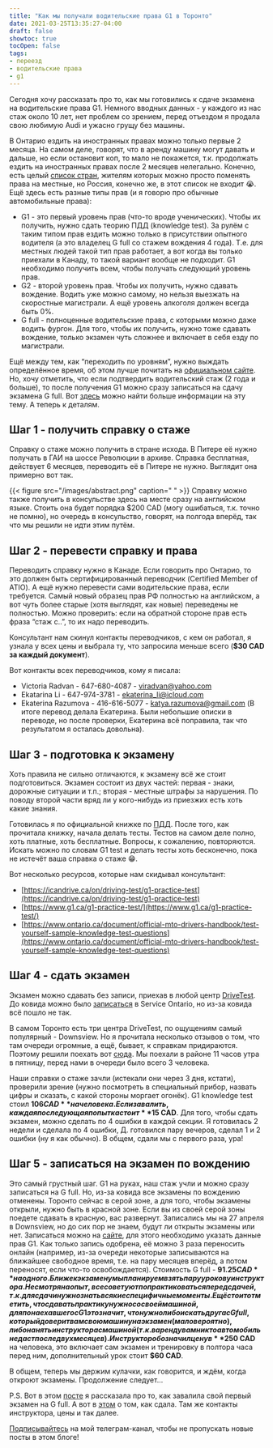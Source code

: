```yaml
---
title: "Как мы получали водительские права G1 в Торонто"
date: 2021-03-25T13:35:27-04:00
draft: false
showtoc: true
tocOpen: false
tags:
- переезд
- водительские права
- g1
---
```

Сегодня хочу рассказать про то, как мы готовились к сдаче экзамена на водительские права G1. Немного вводных данных - у каждого из нас стаж около 10 лет, нет проблем со зрением, перед отъездом я продала свою любимую Audi и ужасно грущу без машины.

В Онтарио ездить на иностранных правах можно только первые 2 месяца. На самом деле, говорят, что в аренду машину могут давать и дальше, но если остановит коп, то мало не покажется, т.к. продолжать ездить на иностранных правах после 2 месяцев нелегально. Конечно, есть целый [список стран](https://www.ontario.ca/page/exchange-out-province-drivers-licence#section-0), жителям которых можно просто поменять права на местные, но Россия, конечно же, в этот список не входит 😭. Ещё здесь есть разные типы прав (и я говорю про обычные автомобильные права):
-  G1 - это первый уровень прав (что-то вроде ученических). Чтобы их получить, нужно сдать теорию ПДД (knowledge test). За рулём с таким типом прав ездить можно только в присутствии опытного водителя (а это владелец G full со стажем вождения 4 года). Т.е. для местных людей такой тип прав работает, а вот когда вы только приехали в Канаду, то такой вариант вообще не подходит. G1 необходимо получить всем, чтобы получать следующий уровень прав.  
- G2 - второй уровень прав. Чтобы их получить, нужно сдавать вождение.  Водить уже можно самому, но нельзя выезжать на скоростные магистрали. А ещё уровень алкоголя должен всегда быть 0%.  
- G full - полноценные водительские права, с которыми можно даже водить фургон. Для того, чтобы их получить, нужно тоже сдавать вождение, только экзамен чуть сложнее и включает в себя езду по магистрали.  

Ещё между тем, как “переходить по уровням”, нужно выждать определённое время, об этом лучше почитать на [официальном сайте](https://www.ontario.ca/page/driving-and-roads). Но, хочу отметить, что если подтвердить водительский стаж (2 года и больше), то после получения G1 можно сразу записаться на сдачу экзамена G full. Вот [здесь](https://drivetest.ca/licences/licence-exchanges/foreign-licence-experience-credits.html) можно найти больше информации на эту тему. А теперь к деталям.
## Шаг 1 - получить справку о стаже
Справку о стаже можно получить в стране исхода. В Питере её нужно получать в ГАИ на шоссе Революции в архиве. Справка бесплатная, действует 6 месяцев, переводить её в Питере не нужно. Выглядит она примерно вот так.

{{< figure src="/images/abstract.png" caption=" " >}}
Справку можно также получить в консульстве здесь на месте сразу на английском языке. Стоить она будет порядка $200 CAD (могу ошибаться, т.к. точно не помню), но очередь в консульство, говорят, на полгода вперёд, так что мы решили не идти этим путём.

## Шаг 2 - перевести справку и права
Переводить справку нужно в Канаде. Если говорить про Онтарио, то это должен быть сертифицированный переводчик (Certified Member of ATIO). А ещё нужно перевести сами водительские права, если требуется. Самый новый образец прав РФ полностью на английском, а вот чуть более старые (хотя выглядят, как новые) переведены не полностью. Можно проверить: если на обратной стороне прав есть фраза “стаж с..”, то их надо переводить.

Консультант нам скинул контакты переводчиков, с кем он работал, я узнала у всех цены и выбрала ту, что запросила меньше всего (**$30 CAD за каждый документ**).

Вот контакты всех переводчиков, кому я писала:
- Victoria Radvan - 647-680-4087 - viradvan@yahoo.com  
- Ekatarina Li - 647-974-3781 - ekaterina_li@icloud.com  
- Ekaterina Razumova - 416-616-5077 - katya.razumova@gmail.com (В итоге перевод делала Екатерина. Были небольшие описки в переводе, но после проверки, Екатерина всё поправила, так что результатом я осталась довольна).  

## Шаг 3 - подготовка к экзамену
Хоть правила не сильно отличаются, к экзамену всё же стоит подготовиться. Экзамен состоит из двух частей: первая - знаки, дорожные ситуации и т.п.; вторая - местные штрафы за нарушения. По поводу второй части вряд ли у кого-нибудь из приезжих есть хоть какие знания.

Готовилась я по официальной книжке по [ПДД](https://www.ontario.ca/document/official-mto-drivers-handbook). После того, как прочитала книжку, начала делать тесты. Тестов на самом деле полно, хоть платные, хоть бесплатные. Вопросы, к сожалению, повторяются. Искать можно по словам G1 test и делать тесты хоть бесконечно, пока не истечёт ваша справка о стаже 😁.

Вот несколько ресурсов, которые нам скидывал консультант:
- [https://icandrive.ca/on/driving-test/g1-practice-test](https://icandrive.ca/on/driving-test/g1-practice-test)  
- [https://www.g1.ca/g1-practice-test/](https://www.g1.ca/g1-practice-test/)  
- [https://www.ontario.ca/document/official-mto-drivers-handbook/test-yourself-sample-knowledge-test-questions](https://www.ontario.ca/document/official-mto-drivers-handbook/test-yourself-sample-knowledge-test-questions)  

## Шаг 4 - сдать экзамен
Экзамен можно сдавать без записи, приехав в любой центр [DriveTest](https://drivetest.ca/find-a-drive-test-centre/find_a_drivetest_centre.html#!/locations). До ковида можно было [записаться](https://www.services.gov.on.ca/sf/?_ga=2.245872644.1612993583.1612814550-1680876953.1611713509#/oneServiceDetail/137/ab/12043) в Service Ontario, но из-за ковида всё пошло не так.

В самом Торонто есть три центра DriveTest, по ощущениям самый популярный - Downsview. Но я прочитала несколько отзывов о том, что там очереди огромные, а ещё, бывает, к справкам придираются. Поэтому решили поехать вот [сюда](https://www.google.com/maps/place/DriveTest/@43.7426056,-79.3137459,15z/data=!4m2!3m1!1s0x0:0x6697003b8f21777b?sa=X&ved=2ahUKEwi6_e7778vvAhU6MVkFHUfKDBwQ_BIwHHoECDcQBQ). Мы поехали в районе 11 часов утра в пятницу, перед нами в очереди было всего 3 человека.

Наши справки о стаже зачли (истекали они через 3 дня, кстати), проверили зрение (нужно посмотреть в специальный прибор, назвать цифры и сказать, с какой стороны моргает огонёк). G1 knowledge test стоил **$106 CAD** на человека. Если завалить, каждая последующая попытка стоит **$15 CAD**.
Для того, чтобы сдать экзамен, можно сделать по 4 ошибки в каждой секции. Я готовилась 2 недели и сделала по 4 ошибки, Д. готовился пару вечеров, сделал 1 и 2 ошибки (ну я как обычно). В общем, сдали мы с первого раза, ура!

## Шаг 5 - записаться на экзамен по вождению

Это самый грустный шаг. G1 на руках, наш стаж учли и можно сразу записаться на G full. Но, из-за ковида все экзамены по вождению отменены. Торонто сейчас в серой зоне, а для того, чтобы экзамены открыли, нужно быть в красной зоне. Если вы из своей серой зоны поедете сдавать в красную, вас развернут. Записались мы на 27 апреля в Downsview, но до сих пор не знаем, будут ли открыты экзамены или нет. Записаться можно на [сайте](https://drivetest.ca/book-a-road-test/), для этого необходимо указать данные прав G1. Как только запись одобрена, её можно 3 раза переносить онлайн (например, из-за очереди некоторые записываются на ближайшее свободное время, т.е. на пару месяцев вперёд, а потом переносят, если что-то освобождается). Стоимость G full - **$91.25 CAD** на одного. Ближе к экзамену мы планируем взять пару уроков у инструктора. Несмотря на опыт, все советуют попрактиковаться перед сдачей, т.к. для сдачи нужно знать всякие специфичные моменты. Ещё стоит отметить, что сдавать практику нужно со своей машиной, для понаехавшего с G1 это значит, что нужно либо искать друга с G full, который доверит вам свою машину на экзамен (маловероятно), либо нанять инструктора с машиной (т.к. в аренду вам никто автомобиль не даст после двух месяцев). Инструктор обозначил цену в **$250 CAD** на человека, это включает сам экзамен и тренировку в полтора часа перед ним, дополнительный урок стоит **$60 CAD**.

В общем, теперь мы держим кулачки, как говорится, и ждём, когда откроют экзамены. Продолжение следует...

P.S. Вот в этом [посте](https://natashakatson.com/ru/posts/how-to-fail-an-exam/) я рассказала про то, как завалила свой первый экзамен на G full. А вот в [этом](https://natashakatson.com/ru/posts/driver-license-gfull/) о том, как сдала. Там же контакты инструктора, цены и так далее. 

[Подписывайтесь](https://t.me/natashakatson) на мой телеграм-канал, чтобы не пропускать новые посты в этом блоге!
